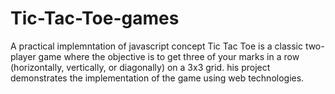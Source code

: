 # Tic-Tac-Toe-games
A practical implemntation of javascript concept
Tic Tac Toe is a classic two-player game where the objective is to get three of your marks in a row (horizontally, vertically, or diagonally) on a 3x3 grid. his project demonstrates the implementation of the game using web technologies.
